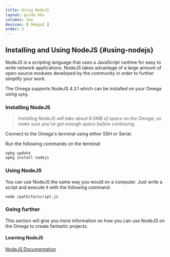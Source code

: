 ```yaml
---
title: Using NodeJS
layout: guide.hbs
columns: two
devices: [ Omega2 ]
order: 3
---
```


<!-- // refer to the existing article for guidance -->

## Installing and Using NodeJS {#using-nodejs}

<!-- // brief intro to NodeJS (scripting language, easy to write) -->
<!-- // make sure to mention that its v4.3.1 -->
<!-- // make sure to note how much space installing node will take up -->

NodeJS is a scripting language that uses a JavaScript runtime for easy to write network applications. NodeJS takes advantage of a large amount of open-source modules developed by the community in order to further simplify your work.


The Omega supports NodeJS 4.3.1 which can be installed on your Omega using `opkg`.

### Installing NodeJS

>*Installing NodeJS will take about 8.5MB of space on the Omega, so make sure you've got enough space before continuing.*

Connect to the Omega's terminal using either SSH or Serial.

Run the following commands on the terminal:

```
opkg update
opkg install nodejs
```

### Using NodeJS
<!-- // How to use NodeJS on the Omega.

// example of writing a basic python script that changes the trigger of the Omega LED
// example of how to run it from the command line -->

You can use NodeJS the same way you would on a computer. Just write a script and execute it with the following command:

```
node /path/to/script.js
```

### Going further

This section will give you more information on how you can use NodeJS on the Omega to create fantastic projects.

#### Learning NodeJS

<!-- // link to nodejs documentation and guides for more info on getting started and learning NodeJS -->

[NodeJS Documentation](https://nodejs.org/api/)

<!-- #### Omega NodeJS packages -->

<!-- // several nodejs packages created by onion to control omega Expansions -->
<!-- // have a list of articles with links -->
<!-- // note: we will create a fourth documentation section, reference, to house all of th e existing documentation -->

<!-- #### Using Blynk with the Omega -->

<!-- // brief description of Blynk and how they're awesome -->
<!-- // link to the main blynk article -->

<!-- Not available on current firmware -->


<!-- #### Using npm - Node Package manager -->

<!-- // info on why npm is useful, note that packages that require compilation will not be installed -->
<!-- // note how much space installing npm will take up -->

<!-- Not available on current firmware -->


<!-- ##### Installing npm -->

<!-- // steps to install npm -->

<!-- ##### Using npm -->

<!-- // give an example of installing a package with npm -->
